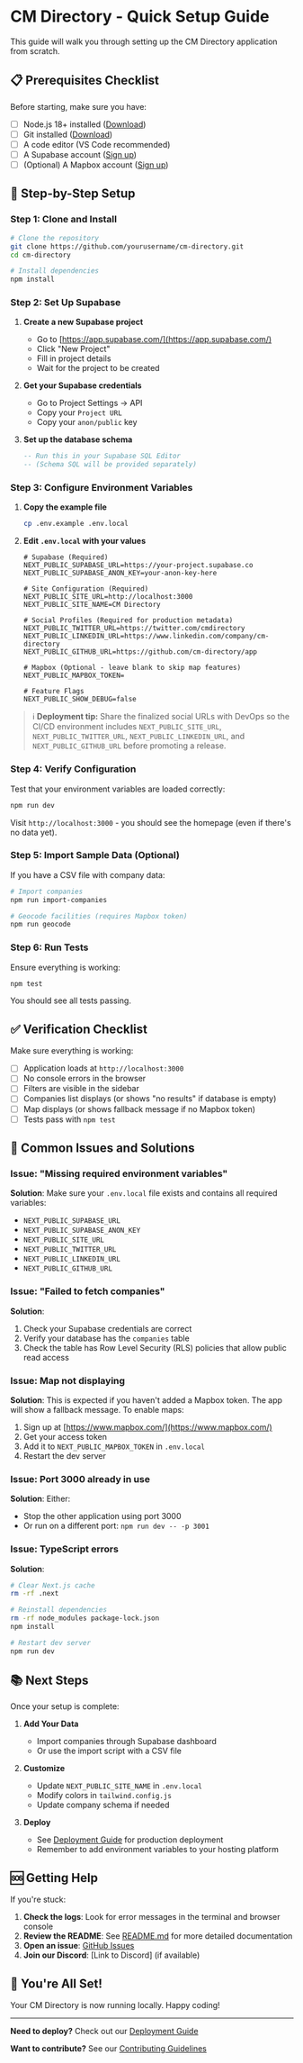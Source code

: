 # CM Directory - Quick Setup Guide

This guide will walk you through setting up the CM Directory application from scratch.

## 📋 Prerequisites Checklist

Before starting, make sure you have:

- [ ] Node.js 18+ installed ([Download](https://nodejs.org/))
- [ ] Git installed ([Download](https://git-scm.com/))
- [ ] A code editor (VS Code recommended)
- [ ] A Supabase account ([Sign up](https://supabase.com/))
- [ ] (Optional) A Mapbox account ([Sign up](https://www.mapbox.com/))

## 🚀 Step-by-Step Setup

### Step 1: Clone and Install

```bash
# Clone the repository
git clone https://github.com/yourusername/cm-directory.git
cd cm-directory

# Install dependencies
npm install
```

### Step 2: Set Up Supabase

1. **Create a new Supabase project**
   - Go to [https://app.supabase.com/](https://app.supabase.com/)
   - Click "New Project"
   - Fill in project details
   - Wait for the project to be created

2. **Get your Supabase credentials**
   - Go to Project Settings → API
   - Copy your `Project URL`
   - Copy your `anon/public` key

3. **Set up the database schema**
   ```sql
   -- Run this in your Supabase SQL Editor
   -- (Schema SQL will be provided separately)
   ```

### Step 3: Configure Environment Variables

1. **Copy the example file**
   ```bash
   cp .env.example .env.local
   ```

2. **Edit `.env.local` with your values**
   ```env
   # Supabase (Required)
   NEXT_PUBLIC_SUPABASE_URL=https://your-project.supabase.co
   NEXT_PUBLIC_SUPABASE_ANON_KEY=your-anon-key-here

   # Site Configuration (Required)
   NEXT_PUBLIC_SITE_URL=http://localhost:3000
   NEXT_PUBLIC_SITE_NAME=CM Directory

   # Social Profiles (Required for production metadata)
   NEXT_PUBLIC_TWITTER_URL=https://twitter.com/cmdirectory
   NEXT_PUBLIC_LINKEDIN_URL=https://www.linkedin.com/company/cm-directory
   NEXT_PUBLIC_GITHUB_URL=https://github.com/cm-directory/app

   # Mapbox (Optional - leave blank to skip map features)
   NEXT_PUBLIC_MAPBOX_TOKEN=

   # Feature Flags
   NEXT_PUBLIC_SHOW_DEBUG=false
   ```

> ℹ️ **Deployment tip:** Share the finalized social URLs with DevOps so the CI/CD environment includes `NEXT_PUBLIC_SITE_URL`, `NEXT_PUBLIC_TWITTER_URL`, `NEXT_PUBLIC_LINKEDIN_URL`, and `NEXT_PUBLIC_GITHUB_URL` before promoting a release.

### Step 4: Verify Configuration

Test that your environment variables are loaded correctly:

```bash
npm run dev
```

Visit `http://localhost:3000` - you should see the homepage (even if there's no data yet).

### Step 5: Import Sample Data (Optional)

If you have a CSV file with company data:

```bash
# Import companies
npm run import-companies

# Geocode facilities (requires Mapbox token)
npm run geocode
```

### Step 6: Run Tests

Ensure everything is working:

```bash
npm test
```

You should see all tests passing.

## ✅ Verification Checklist

Make sure everything is working:

- [ ] Application loads at `http://localhost:3000`
- [ ] No console errors in the browser
- [ ] Filters are visible in the sidebar
- [ ] Companies list displays (or shows "no results" if database is empty)
- [ ] Map displays (or shows fallback message if no Mapbox token)
- [ ] Tests pass with `npm test`

## 🔧 Common Issues and Solutions

### Issue: "Missing required environment variables"

**Solution**: Make sure your `.env.local` file exists and contains all required variables:
- `NEXT_PUBLIC_SUPABASE_URL`
- `NEXT_PUBLIC_SUPABASE_ANON_KEY`
- `NEXT_PUBLIC_SITE_URL`
- `NEXT_PUBLIC_TWITTER_URL`
- `NEXT_PUBLIC_LINKEDIN_URL`
- `NEXT_PUBLIC_GITHUB_URL`

### Issue: "Failed to fetch companies"

**Solution**: 
1. Check your Supabase credentials are correct
2. Verify your database has the `companies` table
3. Check the table has Row Level Security (RLS) policies that allow public read access

### Issue: Map not displaying

**Solution**: This is expected if you haven't added a Mapbox token. The app will show a fallback message. To enable maps:
1. Sign up at [https://www.mapbox.com/](https://www.mapbox.com/)
2. Get your access token
3. Add it to `NEXT_PUBLIC_MAPBOX_TOKEN` in `.env.local`
4. Restart the dev server

### Issue: Port 3000 already in use

**Solution**: Either:
- Stop the other application using port 3000
- Or run on a different port: `npm run dev -- -p 3001`

### Issue: TypeScript errors

**Solution**:
```bash
# Clear Next.js cache
rm -rf .next

# Reinstall dependencies
rm -rf node_modules package-lock.json
npm install

# Restart dev server
npm run dev
```

## 📚 Next Steps

Once your setup is complete:

1. **Add Your Data**
   - Import companies through Supabase dashboard
   - Or use the import script with a CSV file

2. **Customize**
   - Update `NEXT_PUBLIC_SITE_NAME` in `.env.local`
   - Modify colors in `tailwind.config.js`
   - Update company schema if needed

3. **Deploy**
   - See [Deployment Guide](./DEPLOYMENT.md) for production deployment
   - Remember to add environment variables to your hosting platform

## 🆘 Getting Help

If you're stuck:

1. **Check the logs**: Look for error messages in the terminal and browser console
2. **Review the README**: See [README.md](./README.md) for more detailed documentation
3. **Open an issue**: [GitHub Issues](https://github.com/yourusername/cm-directory/issues)
4. **Join our Discord**: [Link to Discord] (if available)

## 🎉 You're All Set!

Your CM Directory is now running locally. Happy coding!

---

**Need to deploy?** Check out our [Deployment Guide](./DEPLOYMENT.md)

**Want to contribute?** See our [Contributing Guidelines](./CONTRIBUTING.md)
